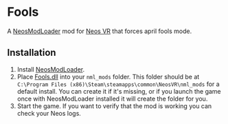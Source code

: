 # Fools

A [NeosModLoader](https://github.com/zkxs/NeosModLoader) mod for [Neos VR](https://neos.com/) that forces april fools mode.

## Installation
1. Install [NeosModLoader](https://github.com/zkxs/NeosModLoader).
1. Place [Fools.dll](https://github.com/eia485/NeosFools/releases/latest/download/Fools.dll) into your `nml_mods` folder. This folder should be at `C:\Program Files (x86)\Steam\steamapps\common\NeosVR\nml_mods` for a default install. You can create it if it's missing, or if you launch the game once with NeosModLoader installed it will create the folder for you.
1. Start the game. If you want to verify that the mod is working you can check your Neos logs.